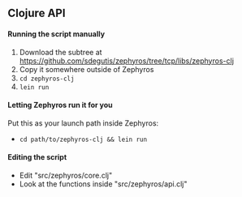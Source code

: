 ## Clojure API

#### Running the script manually

1. Download the subtree at https://github.com/sdegutis/zephyros/tree/tcp/libs/zephyros-clj
2. Copy it somewhere outside of Zephyros
3. `cd zephyros-clj`
4. `lein run`

#### Letting Zephyros run it for you

Put this as your launch path inside Zephyros:
* `cd path/to/zephyros-clj && lein run`

#### Editing the script

* Edit "src/zephyros/core.clj"
* Look at the functions inside "src/zephyros/api.clj"
